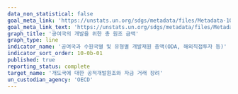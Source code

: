 ```yaml
---
data_non_statistical: false
goal_meta_link: 'https://unstats.un.org/sdgs/metadata/files/Metadata-10-0b-01.pdf'
goal_meta_link_text: 'https://unstats.un.org/sdgs/metadata/files/Metadata-10-0b-01.pdf'
graph_title: '공여국의 개발을 위한 총 원조 금액'
graph_type: line
indicator_name: '공여국과 수원국별 및 유형별 개발재원 총액(ODA, 해외직접투자 등)'
indicator_sort_order: 10-0b-01
published: true
reporting_status: complete
target_name: '개도국에 대한 공적개발원조와 자금 거래 장려'
un_custodian_agency: 'OECD'
---
```

